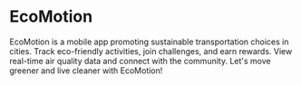 # EcoMotion
 
EcoMotion is a mobile app promoting sustainable transportation choices in cities. Track eco-friendly activities, join challenges, and earn rewards. View real-time air quality data and connect with the community. Let's move greener and live cleaner with EcoMotion!
